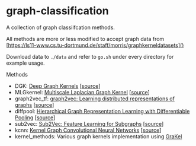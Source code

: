 # graph-classification 

A collection of graph classiifcation methods.

All methods are more or less modified to accept graph data from [https://ls11-www.cs.tu-dortmund.de/staff/morris/graphkerneldatasets]() 

Download data to `./data` and refer to `go.sh` under every directory for example usage.

Methods
* DGK: [Deep Graph Kernels](http://www.mit.edu/~pinary/kdd/YanVis15.pdf) [[source](http://www.mit.edu/~pinary/kdd/)]
* MLGkernel: [Multiscale Laplacian Graph Kernel](https://arxiv.org/abs/1603.06186) [[source](https://github.com/horacepan/MLGkernel)]
* graph2vec\_tf: [graph2vec: Learning distributed representations of graphs](https://arxiv.org/pdf/1707.05005.pdf) [[source](https://github.com/MLDroid/graph2vec_tf)]
* diffpool: [Hierarchical Graph Representation Learning with Differentiable Pooling](https://arxiv.org/pdf/1806.08804.pdf) [[source](https://github.com/RexYing/diffpool)]
* sub2vec: [Sub2Vec: Feature Learning for Subgraphs](http://people.cs.vt.edu/~badityap/papers/sub2vec-pakdd18.pdf) [[source](http://people.cs.vt.edu/~bijaya/)]
* kcnn: [Kernel Graph Convolutional Neural Networks](https://link.springer.com/chapter/10.1007/978-3-030-01418-6_3) [[source](https://github.com/giannisnik/cnn-graph-classification)]
* kernel\_methods: Various graph kernels implementation using [GraKel](https://github.com/ysig/GraKeL)
